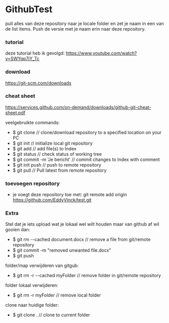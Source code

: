 # GithubTest

pull alles van deze repository naar je locale folder en zet je naam in een van de list items. Push de versie met je naam erin naar deze repository.

### tutorial

deze tutorial heb ik gevolgd: https://www.youtube.com/watch?v=SWYqp7iY_Tc

### download

https://git-scm.com/downloads

### cheat sheet

https://services.github.com/on-demand/downloads/github-git-cheat-sheet.pdf

veelgebruikte commands:
- $ git clone <url> <To this folder> // clone/download repository to a specified location on your PC
- $ git init // initialize local git repository
- $ git add <file> // add file(s) to Index
- $ git status // check status of working tree
- $ git commit -m 'Je bericht' // commit changes to Index with comment
- $ git init push // push to remote repository
- $ git pull // Pull latest from remote repository


### toevoegen repository

- je voegt deze repository toe met: git remote add origin https://github.com/EddyVinck/test.git

### Extra

Stel dat je iets upload wat je lokaal wel wilt houden maar van github af wil gooien dan:
- $ git rm --cached document.docx // remove a file from git/remote repository
- $ git commit -m "removed unwanted file.docx"
- $ git push

folder/map verwijderen van gitgub:
- $ git rm -r --cached myFolder // remove folder in git/remote repository

folder lokaal verwijderen:
- $ git rm -r myFolder // remove local folder

clone naar huidige folder:
- $ git clone <url> . // clone to current folder
